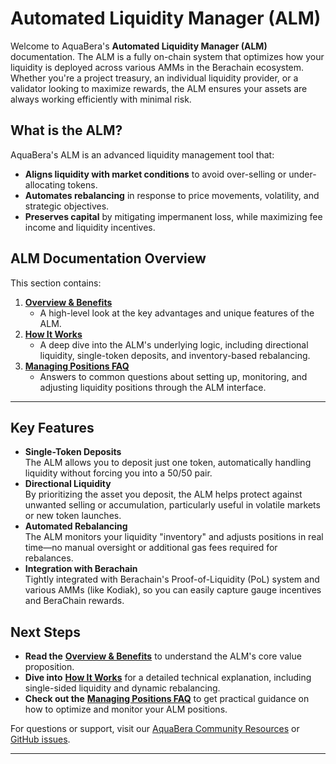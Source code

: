 # Automated Liquidity Manager (ALM)

Welcome to AquaBera's **Automated Liquidity Manager (ALM)** documentation. The ALM is a fully on-chain system that optimizes how your liquidity is deployed across various AMMs in the Berachain ecosystem. Whether you're a project treasury, an individual liquidity provider, or a validator looking to maximize rewards, the ALM ensures your assets are always working efficiently with minimal risk.

## What is the ALM?

AquaBera's ALM is an advanced liquidity management tool that:

* **Aligns liquidity with market conditions** to avoid over-selling or under-allocating tokens.
* **Automates rebalancing** in response to price movements, volatility, and strategic objectives.
* **Preserves capital** by mitigating impermanent loss, while maximizing fee income and liquidity incentives.

## ALM Documentation Overview

This section contains:

1. [**Overview & Benefits**](Overview-Benefits/)
   * A high-level look at the key advantages and unique features of the ALM.
2. [**How It Works**](../../product-suite/automated-liquidity-manager/how-the-alm-works/)
   * A deep dive into the ALM's underlying logic, including directional liquidity, single-token deposits, and inventory-based rebalancing.
3. [**Managing Positions FAQ**](../../product-suite/automated-liquidity-manager/managing-positions-faqs/)
   * Answers to common questions about setting up, monitoring, and adjusting liquidity positions through the ALM interface.

***

## Key Features

* **Single-Token Deposits**\
  The ALM allows you to deposit just one token, automatically handling liquidity without forcing you into a 50/50 pair.
* **Directional Liquidity**\
  By prioritizing the asset you deposit, the ALM helps protect against unwanted selling or accumulation, particularly useful in volatile markets or new token launches.
* **Automated Rebalancing**\
  The ALM monitors your liquidity "inventory" and adjusts positions in real time—no manual oversight or additional gas fees required for rebalances.
* **Integration with Berachain**\
  Tightly integrated with Berachain's Proof-of-Liquidity (PoL) system and various AMMs (like Kodiak), so you can easily capture gauge incentives and BeraChain rewards.

## Next Steps

* **Read the** [**Overview & Benefits**](../../product-suite/automated-liquidity-manager/alm-overview-benefits/) to understand the ALM's core value proposition.
* **Dive into** [**How It Works**](../../product-suite/automated-liquidity-manager/how-the-alm-works/) for a detailed technical explanation, including single-sided liquidity and dynamic rebalancing.
* **Check out the** [**Managing Positions FAQ**](../../product-suite/automated-liquidity-manager/managing-positions-faqs/) to get practical guidance on how to optimize and monitor your ALM positions.

For questions or support, visit our [AquaBera Community Resources](https://discord.gg/aquabera) or [GitHub issues](https://github.com/AquaBera/alm/issues).

***
